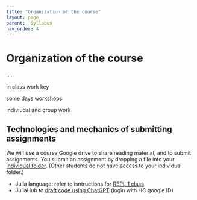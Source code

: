 ```yaml
---
title: "Organization of the course"
layout: page
parent:  Syllabus
nav_order: 4
---
```


# Organization of the course

....

in class work key

some days workshops

indiviudal and group work




## Technologies and mechanics of submitting assignments



We will use a course Google drive to share reading material, and to submit assignments.  You submit an assignment by dropping a file into your [individual folder](https://drive.google.com/drive/u/0/folders/16AqmgQKUxF0Rx-1DEO5KVcVYedKjzXiH). (Other students do not have access to your individual folder.)

- Julia language: refer to isntructions for [REPL 1 class](../../classes/content+tech1/)
- JuliaHub to [draft code using ChatGPT](https://juliahub.com/ui/AskAI) (login with HC google ID)
